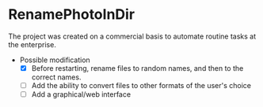 # RenamePhotoInDir

The project was created on a commercial basis to automate routine tasks at the enterprise.

+ Possible modification
    - [X] Before restarting, rename files to random names, and then to the correct names.
    - [ ] Add the ability to convert files to other formats of the user's choice
    - [ ] Add a graphical/web interface